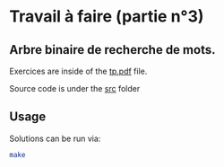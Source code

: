 # Travail à faire (partie n°3)
## Arbre binaire de recherche de mots.

Exercices are inside of the [tp.pdf](./assets/tp.pdf) file.

Source code is under the [src](./src/) folder

## Usage

Solutions can be run via:

```sh
make
```
